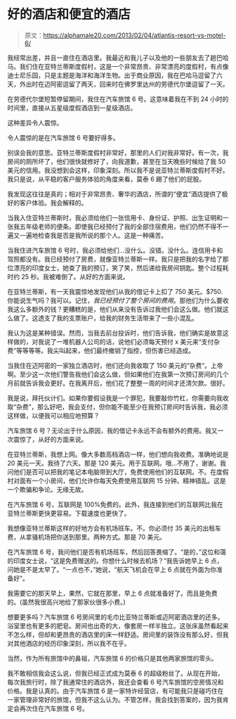 # 好的酒店和便宜的酒店

> 原文：<https://alphamale20.com/2013/02/04/atlantis-resort-vs-motel-6/>

我经常出差，并且一直住在酒店里。我最近和我儿子以及他的一些朋友去了趟巴哈马。我们住在亚特兰蒂斯度假村，这是一个非常昂贵、非常漂亮的度假村，有点像迪士尼乐园，只是主题是海洋和海洋生物。出于商业原因，我在巴哈马逗留了六天，外出时在迈阿密逗留了两天，回来时在佛罗里达州的劳德代尔堡逗留了一天。

在劳德代尔堡短暂停留期间，我住在汽车旅馆 6 号。这意味着我在不到 24 小时的时间里，直接从五星级度假酒店到一星级酒店。

这种差异令人震惊。

令人震惊的是在汽车旅馆 6 号要好得多。

别误会我的意思。亚特兰蒂斯度假村非常好，那里的人们对我非常好。有一次，我房间的厕所坏了，他们很快就修好了，向我道歉，甚至在当天晚些时候给了我 50 美元的信用。我没想到会这样，印象深刻。所以我不是说亚特兰蒂斯度假村不好。我只是说，从平稳的客户服务体验的角度来看，莫泰 6 踢了他们的屁股。

我发现这往往是真的；相对于非常昂贵、奢华的酒店，所谓的“便宜”酒店提供了极好的客户体验。我会解释的。

当我入住亚特兰蒂斯时，我必须给他们一张信用卡、身份证、护照、出生证明和一张我五年级老师的便条。即使我已经预付了我的全部住宿费用，他们仍然不得不一遍又一遍地检查我是否是我所说的那个人。这是一种痛苦。

当我住进汽车旅馆 6 号时，我必须给他们...没什么。没错。没什么。连信用卡和驾照都没有。我已经预付了房费，就像亚特兰蒂斯一样。我只是把我的名字给了那位漂亮的印度女士，她查了我的预订，笑了笑，然后递给我房间钥匙。整个过程耗时约 25 秒。我被难倒了。从好的方面来说。

在亚特兰蒂斯，有一天我震惊地发现他们从我的借记卡上扣了 750 美元。$750.你能说生气吗？我可以。记住，*我已经预付了整个房间的费用*。那他们为什么要收我这么多额外的钱？更糟糕的是，他们从来没有告诉过我他们会这么做。他们就这么做了。这透支了我的支票账户，给我的财务生活带来了一些小混乱。

我认为这是某种错误。然而，当我去前台投诉时，他们告诉我，他们确实是故意这样做的，对我说了一堆机器人公司的话，说他们必须每天预付 x 美元来“支付杂费”等等等等。我尖叫起来，他们最终撤销了指控，但伤害已经造成。

当我住在迈阿密的一家独立酒店时，他们还向我收取了 150 美元的“杂费”。上帝啊。至少这一次他们警告我他们会这么做，但如果他们在我第一次预订房间的几个月前就告诉我会更好。在我离开后，他们花了整整一周的时间才还清欠款。很好。

我是说，拜托伙计们。如果你要假设我是一个罪犯，我要敲你竹杠，你需要向我收取“杂费”，那么好吧，我会支付，但你能不能至少在我预订房间时告诉我，我必须这样做，以便我可以相应地预算？

汽车旅馆 6 号？无论出于什么原因，我的借记卡永远不会有额外的费用。我又一次震惊了，从好的方面来说。

在亚特兰蒂斯，我想上网。像大多数高档酒店一样，他们想向我收费。准确地说是 20 美元一天。我待了六天。那是 120 美元。用于互联网。哦...不用了，谢谢。我问他们是否可以把我的笔记本电脑带到大厅，免费使用他们的互联网。不。在度假村对面有一个小房间，他们允许你每天免费使用互联网 15 分钟。精神错乱。这是一个欺骗和争论。无缘无故。

在汽车旅馆 6 号，互联网是 100%免费的。此外，我连接到他们的互联网比我在亚特兰蒂斯更快更容易。下载速度也更快了。

我想像亚特兰蒂斯这样的好地方会有机场班车。不。你必须付 35 美元的出租车费，从拿骚机场把你送到那里。两种方式。那是 70 美元。

在汽车旅馆 6 号，我问他们是否有机场班车，然后回答畏缩了。“是的，”这位和蔼的印度女士说，“这是免费赠送的。你想什么时候去机场？”我告诉她早上 6 点，问她是不是太早了。“一点也不，”她说，“航天飞机会在早上 6 点就在外面为你准备好”。

我需要它的那天早上，果然，它就在那里，早上 6 点就准备好了。而且是免费的。(虽然我很高兴地给了那家伙很多小费。)

想要更多吗？汽车旅馆 6 号房间里的毛巾比亚特兰蒂斯或迈阿密酒店里的还多。浴室里也有更多的肥皂。房间也出奇的大，像套房一样半独立。这张床虽然看起来不怎么样，但却和更昂贵的酒店里的床一样舒适。房间里的装饰没有那么好，但我对其他酒店的经历印象深刻，所以我不在乎。

当然，作为所有旅馆中的鼻祖，汽车旅馆 6 的价格只是其他两家旅馆的零头。

我不敢相信我会这么说，但我已经正式成为莫泰 6 的超级粉丝了。从现在开始，每次我旅行时，除了我通常住的酒店外，我还会查看 6 号汽车旅馆的空房情况和价格。我是认真的。由于汽车旅馆 6 是一家特许经营店，有可能我只是碰巧住在一家管理非常好的旅馆，但我不这么认为。不管怎样，我会找到答案的，因为我肯定会再次住在汽车旅馆 6 号。